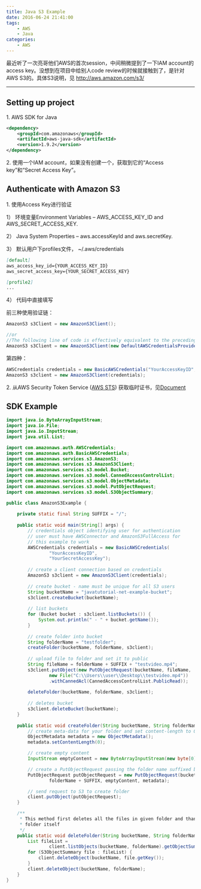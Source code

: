 ```yaml
---
title: Java S3 Example
date: 2016-06-24 21:41:00  
tags: 
    - AWS
    - Java
categories: 
    - AWS
---
```


最近听了一次亮哥他们AWS的首次session，中间稍微提到了一下IAM account的access key。没想到在项目中给别人code review的时候就接触到了，是针对AWS S3的。具体S3说明，见 http://aws.amazon.com/s3/

---

## Setting up project

1\. AWS SDK for Java

```xml
<dependency>
    <groupId>com.amazonaws</groupId>
    <artifactId>aws-java-sdk</artifactId>
    <version>1.9.2</version>
</dependency>
```

2\. 使用一个IAM account，如果没有创建一个，获取到它的“Access key”和“Secret Access Key”。

## Authenticate with Amazon S3

1\. 使用Access Key进行验证

1） 环境变量Environment Variables – AWS\_ACCESS\_KEY\_ID and AWS\_SECRET\_ACCESS\_KEY.

2） Java System Properties – aws.accessKeyId and aws.secretKey.

3） 默认用户下profiles文件， ~/.aws/credentials

```markdown
[default]
aws_access_key_id={YOUR_ACCESS_KEY_ID}
aws_secret_access_key={YOUR_SECRET_ACCESS_KEY}

[profile2]
...
```

4） 代码中直接填写

前三种使用验证链：

```java
AmazonS3 s3Client = new AmazonS3Client();

//or
//The following line of code is effectively equivalent to the preceding example:
AmazonS3 s3Client = new AmazonS3Client(new DefaultAWSCredentialsProviderChain());
```

第四种：

```java
AWSCredentials credentials = new BasicAWSCredentials("YourAccessKeyID", "YourSecretAccessKey");
AmazonS3 s3client = new AmazonS3Client(credentials);
```

2\. 从AWS Security Token Service ([AWS STS](http://aws.amazon.com/documentation/iam/)) 获取临时证书，见[Document](http://docs.aws.amazon.com/AWSSdkDocsJava/latest/DeveloperGuide/prog-services-sts.html?highlight=awssecuritytokenserviceclient)

## SDK Example

```java
import java.io.ByteArrayInputStream;
import java.io.File;
import java.io.InputStream;
import java.util.List;

import com.amazonaws.auth.AWSCredentials;
import com.amazonaws.auth.BasicAWSCredentials;
import com.amazonaws.services.s3.AmazonS3;
import com.amazonaws.services.s3.AmazonS3Client;
import com.amazonaws.services.s3.model.Bucket;
import com.amazonaws.services.s3.model.CannedAccessControlList;
import com.amazonaws.services.s3.model.ObjectMetadata;
import com.amazonaws.services.s3.model.PutObjectRequest;
import com.amazonaws.services.s3.model.S3ObjectSummary;

public class AmazonS3Example {
	
	private static final String SUFFIX = "/";
	
	public static void main(String[] args) {
		// credentials object identifying user for authentication
		// user must have AWSConnector and AmazonS3FullAccess for 
		// this example to work
		AWSCredentials credentials = new BasicAWSCredentials(
				"YourAccessKeyID", 
				"YourSecretAccessKey");
		
		// create a client connection based on credentials
		AmazonS3 s3client = new AmazonS3Client(credentials);
		
		// create bucket - name must be unique for all S3 users
		String bucketName = "javatutorial-net-example-bucket";
		s3client.createBucket(bucketName);
		
		// list buckets
		for (Bucket bucket : s3client.listBuckets()) {
			System.out.println(" - " + bucket.getName());
		}
		
		// create folder into bucket
		String folderName = "testfolder";
		createFolder(bucketName, folderName, s3client);
		
		// upload file to folder and set it to public
		String fileName = folderName + SUFFIX + "testvideo.mp4";
		s3client.putObject(new PutObjectRequest(bucketName, fileName, 
				new File("C:\\Users\\user\\Desktop\\testvideo.mp4"))
				.withCannedAcl(CannedAccessControlList.PublicRead));
		
		deleteFolder(bucketName, folderName, s3client);
		
		// deletes bucket
		s3client.deleteBucket(bucketName);
	}
	
	public static void createFolder(String bucketName, String folderName, AmazonS3 client) {
		// create meta-data for your folder and set content-length to 0
		ObjectMetadata metadata = new ObjectMetadata();
		metadata.setContentLength(0);

		// create empty content
		InputStream emptyContent = new ByteArrayInputStream(new byte[0]);

		// create a PutObjectRequest passing the folder name suffixed by /
		PutObjectRequest putObjectRequest = new PutObjectRequest(bucketName,
				folderName + SUFFIX, emptyContent, metadata);

		// send request to S3 to create folder
		client.putObject(putObjectRequest);
	}

	/**
	 * This method first deletes all the files in given folder and than the
	 * folder itself
	 */
	public static void deleteFolder(String bucketName, String folderName, AmazonS3 client) {
		List fileList = 
				client.listObjects(bucketName, folderName).getObjectSummaries();
		for (S3ObjectSummary file : fileList) {
			client.deleteObject(bucketName, file.getKey());
		}
		client.deleteObject(bucketName, folderName);
	}
}

```